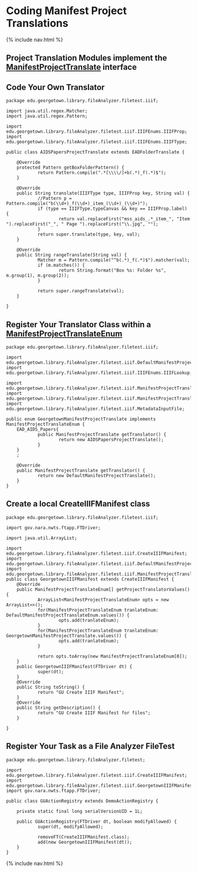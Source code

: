 # Coding Manifest Project Translations

{% include nav.html %}

## Project Translation Modules implement the [ManifestProjectTranslate](https://github.com/Georgetown-University-Libraries/File-Analyzer/blob/master/demo/src/main/edu/georgetown/library/fileAnalyzer/filetest/iiif/ManifestProjectTranslate.java) interface

## Code Your Own Translator

    package edu.georgetown.library.fileAnalyzer.filetest.iiif;
    
    import java.util.regex.Matcher;
    import java.util.regex.Pattern;
    
    import edu.georgetown.library.fileAnalyzer.filetest.iiif.IIIFEnums.IIIFProp;
    import edu.georgetown.library.fileAnalyzer.filetest.iiif.IIIFEnums.IIIFType;
    
    public class AIDSPapersProjectTranslate extends EADFolderTranslate {
    
        @Override
        protected Pattern getBoxFolderPattern() {
                return Pattern.compile(".*[\\\\/]+b(.*)_f(.*)$");
        }
    
        @Override
        public String translate(IIIFType type, IIIFProp key, String val) {
                //Pattern p = Pattern.compile("b(\\d+)_f(\\d+)_item_(\\d+)_(\\d+)");
                if (type == IIIFType.typeCanvas && key == IIIFProp.label) {
                        return val.replaceFirst("mss_aids_.*_item_", "Item ").replaceFirst("_", " Page ").replaceFirst("\\.jpg", "");
                }
                return super.translate(type, key, val);
        }
        
        @Override
        public String rangeTranslate(String val) {
                Matcher m = Pattern.compile("^b(.*)_f(.*)$").matcher(val);
                if (m.matches()) {
                        return String.format("Box %s: Folder %s", m.group(1), m.group(2));
                }
                
                return super.rangeTranslate(val);
        }
    
    }

## Register Your Translator Class within a [ManifestProjectTranslateEnum](https://github.com/Georgetown-University-Libraries/File-Analyzer/blob/master/demo/src/main/edu/georgetown/library/fileAnalyzer/filetest/iiif/ManifestProjectTranslateEnum.java)

    package edu.georgetown.library.fileAnalyzer.filetest.iiif;
    
    import edu.georgetown.library.fileAnalyzer.filetest.iiif.DefaultManifestProjectTranslate;
    import edu.georgetown.library.fileAnalyzer.filetest.iiif.IIIFEnums.IIIFLookup;
    
    import edu.georgetown.library.fileAnalyzer.filetest.iiif.ManifestProjectTranslate;
    import edu.georgetown.library.fileAnalyzer.filetest.iiif.ManifestProjectTranslateEnum;
    import edu.georgetown.library.fileAnalyzer.filetest.iiif.MetadataInputFile;
    
    public enum GeorgetownManifestProjectTranslate implements ManifestProjectTranslateEnum {
        EAD_AIDS_Papers{
                public ManifestProjectTranslate getTranslator() {
                        return new AIDSPapersProjectTranslate();
                }
        }
        ;
        
        @Override
        public ManifestProjectTranslate getTranslator() {
                return new DefaultManifestProjectTranslate();
        }
    }	
	
## Create a local CreateIIIFManifest class

    package edu.georgetown.library.fileAnalyzer.filetest.iiif;
    
    import gov.nara.nwts.ftapp.FTDriver;
    
    import java.util.ArrayList;
    
    import edu.georgetown.library.fileAnalyzer.filetest.iiif.CreateIIIFManifest;
    import edu.georgetown.library.fileAnalyzer.filetest.iiif.DefaultManifestProjectTranslateEnum;
    import edu.georgetown.library.fileAnalyzer.filetest.iiif.ManifestProjectTranslateEnum;    public class GeorgetownIIIFManifest extends CreateIIIFManifest {
        @Override
        public ManifestProjectTranslateEnum[] getProjectTranslatorValues() {
                ArrayList<ManifestProjectTranslateEnum> opts = new ArrayList<>();
                for(ManifestProjectTranslateEnum tranlateEnum: DefaultManifestProjectTranslateEnum.values()) {
                        opts.add(tranlateEnum);
                }
                for(ManifestProjectTranslateEnum tranlateEnum: GeorgetownManifestProjectTranslate.values()) {
                        opts.add(tranlateEnum);
                }
                
                return opts.toArray(new ManifestProjectTranslateEnum[0]);                
        }
        public GeorgetownIIIFManifest(FTDriver dt) {
                super(dt);
        }
        @Override
        public String toString() {
                return "GU Create IIIF Manifest";
        }
        @Override
        public String getDescription() {
                return "GU Create IIIF Manifest for files";
        }
    
    }
	
## Register Your Task as a File Analyzer FileTest

    package edu.georgetown.library.fileAnalyzer.filetest;
    
    import edu.georgetown.library.fileAnalyzer.filetest.iiif.CreateIIIFManifest;
    import edu.georgetown.library.fileAnalyzer.filetest.iiif.GeorgetownIIIFManifest;
    import gov.nara.nwts.ftapp.FTDriver;
    
    public class GUActionRegistry extends DemoActionRegistry {
        
        private static final long serialVersionUID = 1L;
    
        public GUActionRegistry(FTDriver dt, boolean modifyAllowed) {
                super(dt, modifyAllowed);
                
                removeFT(CreateIIIFManifest.class);
                add(new GeorgetownIIIFManifest(dt));
        }
    }

	
{% include nav.html %}
